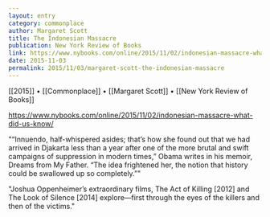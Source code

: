 ```yaml
---
layout: entry
category: commonplace
author: Margaret Scott
title: The Indonesian Massacre
publication: New York Review of Books
link: https://www.nybooks.com/online/2015/11/02/indonesian-massacre-what-did-us-know/
date: 2015-11-03
permalink: 2015/11/03/margaret-scott-the-indonesian-massacre
---
```


[[2015]] • [[Commonplace]] • [[Margaret Scott]] • [[New York Review of Books]]

https://www.nybooks.com/online/2015/11/02/indonesian-massacre-what-did-us-know/

"“Innuendo, half-whispered asides; that’s how she found out that we had arrived in Djakarta less than a year after one of the more brutal and swift campaigns of suppression in modern times,” Obama writes in his memoir, Dreams from My Father. “The idea frightened her, the notion that history could be swallowed up so completely.”"
 
"Joshua Oppenheimer’s extraordinary films, The Act of Killing [2012] and The Look of Silence [2014] explore—first through the eyes of the killers and then of the victims."
